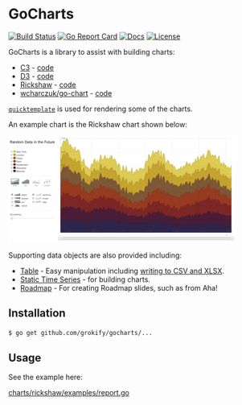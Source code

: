 GoCharts
========

[![Build Status][build-status-svg]][build-status-link]
[![Go Report Card][goreport-svg]][goreport-link]
[![Docs][docs-godoc-svg]][docs-godoc-link]
[![License][license-svg]][license-link]

GoCharts is a library to assist with building charts:

* [C3](https://c3js.org/) - [code](charts/c3)
* [D3](https://d3js.org/) - [code](charts/d3)
* [Rickshaw](https://github.com/shutterstock/rickshaw) - [code](charts/rickshaw)
* [wcharczuk/go-chart](https://github.com/wcharczuk/go-chart) - [code](charts/wchart)

[`quicktemplate`](https://github.com/valyala/quicktemplate) is used for rendering some of the charts.

An example chart is the Rickshaw chart shown below:

![](charts/rickshaw/graph_example_2.png)

Supporting data objects are also provided including:

* [Table](data/table) - Easy manipulation including [writing to CSV and XLSX](data/table/write.go).
* [Static Time Series](data/statictimeseries) - for building charts.
* [Roadmap](data/roadmap) - For creating Roadmap slides, such as from Aha!

## Installation

```bash
$ go get github.com/grokify/gocharts/...
```

## Usage

See the example here:

[charts/rickshaw/examples/report.go](charts/rickshaw/examples/report.go)

 [build-status-svg]: https://api.travis-ci.org/grokify/gocharts.svg?branch=master
 [build-status-link]: https://travis-ci.org/grokify/gocharts
 [goreport-svg]: https://goreportcard.com/badge/github.com/grokify/gocharts
 [goreport-link]: https://goreportcard.com/report/github.com/grokify/gocharts
 [docs-godoc-svg]: https://img.shields.io/badge/reference-godoc-blue.svg
 [docs-godoc-link]: https://godoc.org/github.com/grokify/gocharts
 [license-svg]: https://img.shields.io/badge/license-MIT-blue.svg
 [license-link]: https://github.com/grokify/gocharts/blob/master/LICENSE.md